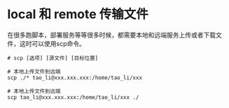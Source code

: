 # local 和 remote 传输文件

在很多跑脚本，部署服务等等很多时候，都需要本地和远端服务上传或者下载文件，这时可以使用scp命令。

```shell
# scp [选项] [源文件] [目标位置]

# 本地上传文件到远端
scp ./* tao_li@xxx.xxx.xxx:/home/tao_li/xxx

# 本地上传文件到远端
scp tao_li@xxx.xxx.xxx:/home/tao_li/xxx ./
```
